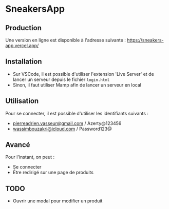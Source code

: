 # SneakersApp

## Production

Une version en ligne est disponible à l'adresse suivante : https://sneakers-app.vercel.app/

## Installation

- Sur VSCode, il est possible d'utiliser l'extension 'Live Server' et de lancer un serveur depuis le fichier ```login.html```
- Sinon, il faut utiliser Mamp afin de lancer un serveur en local

## Utilisation

Pour se connecter, il est possible d'utiliser les identifiants suivants : 
- pierreadrien.vasseur@gmail.com / Azerty@123456
- wassimbouzakri@icloud.com / Password123@

## Avancé

Pour l'instant, on peut : 
- Se connecter
- Être redirigé sur une page de produits

## TODO

- Ouvrir une modal pour modifier un produit
